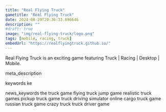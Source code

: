 ```yaml
---
title: "Real Flying Truck"
gametitle: "Real Flying Truck"
date: 2024-08-29T20:36:33.896646
description: ""
#draft: true
image: "img/real-flying-truck/logo.png"
tags: [mobile, racing, truck]
embedUrl: "https://realflyingtruck.github.io/"
---
```


Real Flying Truck is an exciting game featuring Truck | Racing | Desktop | Mobile.

meta_description



keywords
ke


news_keywords
the truck game flying truck jump game realistic truck games pickup truck game truck driving simulator online cargo truck game russian truck game crazy truck truck driver game
